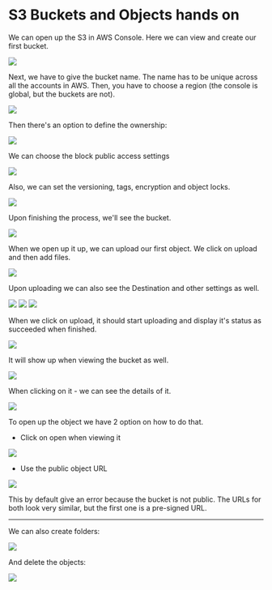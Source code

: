 # S3 Buckets and Objects hands on

We can open up the S3 in AWS Console.
Here we can view and create our first bucket.

![](img/2022-02-10-06-31-05.png)

Next, we have to give the bucket name. The name has to be unique across all the accounts in AWS. Then, you have to choose a region (the console is global, but the buckets are not).

![](img/2022-02-10-06-35-14.png)

Then there's an option to define the ownership:

![](img/2022-02-10-06-33-29.png)

We can choose the block public access settings

![](img/2022-02-10-06-36-39.png)

Also, we can set the versioning, tags, encryption and object locks.

![](img/2022-02-10-06-37-45.png)

Upon finishing the process, we'll see the bucket.

![](img/2022-02-10-06-38-21.png)

When we open up it up, we can upload our first object. We click on upload and then add files.

![](img/2022-02-10-06-41-02.png)

Upon uploading we can also see the Destination and other settings as well.

![](img/2022-02-10-06-42-57.png)
![](img/2022-02-10-06-43-14.png)
![](img/2022-02-10-06-43-25.png)

When we click on upload, it should start uploading and display it's status as succeeded when finished.

![](img/2022-02-10-06-44-09.png)

It will show up when viewing the bucket as well.

![](img/2022-02-10-06-44-25.png)

When clicking on it - we can see the details of it.

![](img/2022-02-10-06-45-00.png)

To open up the object we have 2 option on how to do that.
- Click on open when viewing it

![](img/2022-02-10-06-46-07.png)

- Use the public object URL

![](img/2022-02-10-06-46-28.png)

This by default give an error because the bucket is not public. The URLs for both look very similar, but the first one is a pre-signed URL.

---

We can also create folders:

![](img/2022-02-10-06-48-43.png)

And delete the objects:

![](img/2022-02-10-06-49-05.png)